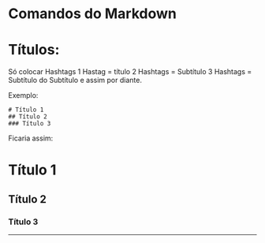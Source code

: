 # Comandos do Markdown

# Títulos:

Só colocar Hashtags
1 Hastag = título
2 Hashtags = Subtítulo
3 Hashtags = Subtítulo do Subtítulo e assim por diante.

Exemplo: 

```
# Título 1
## Título 2
### Título 3

```

Ficaria assim: 

# Título 1
## Título 2
### Título 3

---


